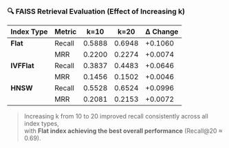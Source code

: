 ### 🔍 FAISS Retrieval Evaluation (Effect of Increasing k)

| Index Type  | Metric | k=10   | k=20   | Δ Change |
| ----------- | ------ | ------ | ------ | -------- |
| **Flat**    | Recall | 0.5888 | 0.6948 | +0.1060  |
|             | MRR    | 0.2200 | 0.2274 | +0.0074  |
| **IVFFlat** | Recall | 0.3837 | 0.4483 | +0.0646  |
|             | MRR    | 0.1456 | 0.1502 | +0.0046  |
| **HNSW**    | Recall | 0.5528 | 0.6524 | +0.0996  |
|             | MRR    | 0.2081 | 0.2153 | +0.0072  |

> Increasing k from 10 to 20 improved recall consistently across all index types,  
> with **Flat index achieving the best overall performance** (Recall@20 ≈ 0.69).

